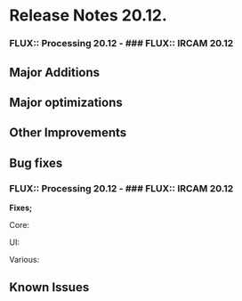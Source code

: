 # Release Notes 20.12.

### FLUX:: Processing 20.12 - ### FLUX:: IRCAM 20.12


## Major Additions


## Major optimizations


## Other Improvements


## Bug fixes

### FLUX:: Processing 20.12 - ### FLUX:: IRCAM 20.12

**Fixes;**

Core:

UI:


Various: 


## Known Issues



